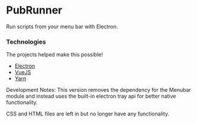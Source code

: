 # PubRunner
Run scripts from your menu bar with Electron.

### Technologies
The projects helped make this possible!
- [Electron](http://electron.atom.io)
- [VueJS](http://vuejs.org)
- [Yarn](https://yarnpkg.com)

Development Notes:
This version removes the dependency for the Menubar module and instead uses the built-in electron tray api for better native functionality. 

CSS and HTML files are left in but no longer have any functionality.
